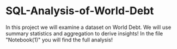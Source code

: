 # SQL-Analysis-of-World-Debt
In this project we will examine a dataset on World Debt. We will use summary statistics and aggregation to derive insights!
In the file "Notebook(1)" you will find the full analysis!
